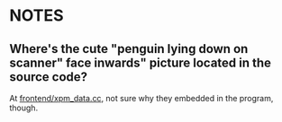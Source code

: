 # NOTES

## Where's the cute "penguin lying down on scanner" face inwards" picture located in the source code?

At [frontend/xpm_data.cc](frontend/xpm_data.cc), not sure why they embedded in the program, though.
